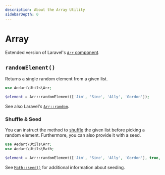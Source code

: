 ```yaml
---
description: About the Array Utility
sidebarDepth: 0
---
```


# Array

Extended version of Laravel's [`Arr` component](https://laravel.com/docs/6.x/helpers#arrays).

## `randomElement()`

Returns a single random element from a given list.

```php
use Aedart\Utils\Arr;

$element = Arr::randomElement(['Jim', 'Sine', 'Ally', 'Gordon']);
```

See also Laravel's [`Arr::random`](https://laravel.com/docs/6.x/helpers#method-array-random).

### Shuffle & Seed

You can instruct the method to [shuffle](https://en.wikipedia.org/wiki/Shuffling) the given list before picking a random element.
Furthermore, you can also provide it with a seed.

```php
use Aedart\Utils\Arr;
use Aedart\Utils\Math;

$element = Arr::randomElement(['Jim', 'Sine', 'Ally', 'Gordon'], true, Math::seed());
```

See [`Math::seed()`](math.md) for additional information about seeding.
